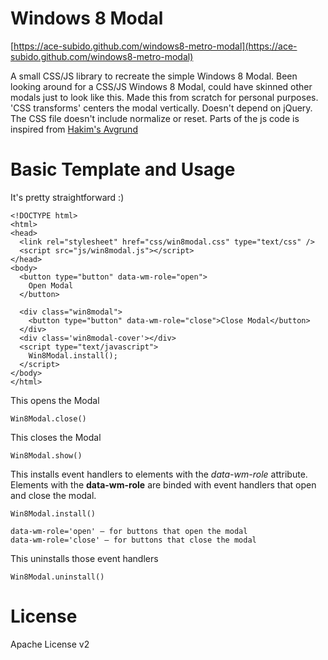 Windows 8 Modal
====================

[https://ace-subido.github.com/windows8-metro-modal](https://ace-subido.github.com/windows8-metro-modal)

A small CSS/JS library to recreate the simple Windows 8 Modal. Been looking around for a CSS/JS Windows 8 Modal, could have skinned other modals just to look like this. Made this from scratch for personal purposes. 'CSS transforms' centers the modal vertically. Doesn't depend on jQuery. The CSS file doesn't include normalize or reset. Parts of the js code is inspired from [Hakim's Avgrund](http://lab.hakim.se/avgrund/)

Basic Template and Usage
====================

It's pretty straightforward :)

    <!DOCTYPE html>
    <html>
    <head>
      <link rel="stylesheet" href="css/win8modal.css" type="text/css" />
      <script src="js/win8modal.js"></script>
    </head>
    <body>
      <button type="button" data-wm-role="open">
        Open Modal
      </button>

      <div class="win8modal">
        <button type="button" data-wm-role="close">Close Modal</button>
      </div>     
      <div class='win8modal-cover'></div>
      <script type="text/javascript">
        Win8Modal.install();
      </script>    
    </body>
    </html>

This opens the Modal

    Win8Modal.close()

This closes the Modal

    Win8Modal.show()

This installs event handlers to elements with the _data-wm-role_ attribute. Elements with the <strong>data-wm-role</strong> are binded with event handlers that open and close the modal. 

    Win8Modal.install()

    data-wm-role='open' — for buttons that open the modal
    data-wm-role='close' — for buttons that close the modal

This uninstalls those event handlers
		
    Win8Modal.uninstall()

License
====================
Apache License v2
